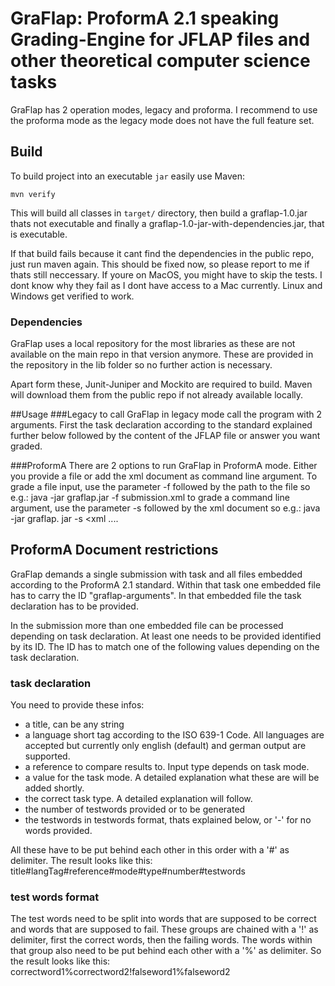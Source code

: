 # GraFlap: ProformA 2.1 speaking Grading-Engine for JFLAP files and other theoretical computer science tasks

GraFlap has 2 operation modes, legacy and proforma. I recommend to use the proforma mode as the legacy mode does not have the full feature set.

## Build
To build project into an executable `jar` easily use Maven:
```
mvn verify
```
This will build all classes in `target/` directory, then build a graflap-1.0.jar thats not executable and finally a graflap-1.0-jar-with-dependencies.jar, that is executable.

If that build fails because it cant find the dependencies in the public repo, just run maven again.
This should be fixed now, so please report to me if thats still neccessary.
If youre on MacOS, you might have to skip the tests. I dont know why they fail as I dont have access to a Mac currently.
Linux and Windows get verified to work.

### Dependencies
GraFlap uses a local repository for the most libraries as these are not available on the main repo in that version anymore.
These are provided in the repository in the lib folder so no further action is necessary.

Apart form these, Junit-Juniper and Mockito are required to build. Maven will download them from the public repo if not already available locally.

##Usage
###Legacy
to call GraFlap in legacy mode call the program with 2 arguments.
First the task declaration according to the standard explained further below followed by the content of the JFLAP file or answer you want graded.

###ProformA
There are 2 options to run GraFlap in ProformA mode. Either you provide a file or add the xml document as command line argument.
To grade a file input, use the parameter -f followed by the path to the file so e.g.: java -jar graflap.jar -f submission.xml
to grade a command line argument, use the parameter -s followed by the xml document so e.g.: java -jar graflap. jar -s <xml ....

## ProformA Document restrictions
GraFlap demands a single submission with task and all files embedded according to the ProformA 2.1 standard.
Within that task one embedded file has to carry the ID "graflap-arguments".
In that embedded file the task declaration has to be provided.

In the submission more than one embedded file can be processed depending on task declaration.
At least one needs to be provided identified by its ID. The ID has to match one of the following values depending on the task declaration.

### task declaration
You need to provide these infos:
- a title, can be any string
- a language short tag according to the ISO 639-1 Code. All languages are accepted but currently only english (default) and german output are supported.
- a reference to compare results to. Input type depends on task mode.
- a value for the task mode. A detailed explanation what these are will be added shortly.
- the correct task type. A detailed explanation will follow.
- the number of testwords provided or to be generated
- the testwords in testwords format, thats explained below, or '-' for no words provided.

All these have to be put behind each other in this order with a '#' as delimiter.
The result looks like this: title#langTag#reference#mode#type#number#testwords

### test words format
The test words need to be split into words that are supposed to be correct and words that are supposed to fail.
These groups are chained with a '!' as delimiter, first the correct words, then the failing words.
The words within that group also need to be put behind each other with a '%' as delimiter.
So the result looks like this:
correctword1%correctword2!falseword1%falseword2



